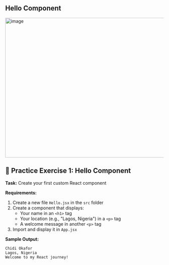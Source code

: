 ## Hello Component
<img width="629" height="443" alt="image" src="https://github.com/user-attachments/assets/a20ba743-2b58-4836-a86c-2a4ea7c9c605" />

## 🎯 Practice Exercise 1: Hello Component

**Task:** Create your first custom React component

**Requirements:**
1. Create a new file `Hello.jsx` in the `src` folder
2. Create a component that displays:
   * Your name in an `<h1>` tag
   * Your location (e.g., "Lagos, Nigeria") in a `<p>` tag
   * A welcome message in another `<p>` tag
3. Import and display it in `App.jsx`

**Sample Output:**
```
Chidi Okafor
Lagos, Nigeria
Welcome to my React journey!
```
